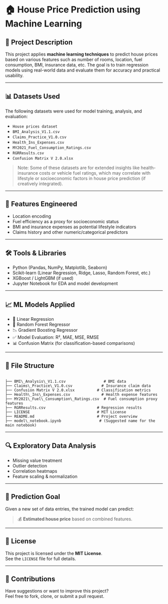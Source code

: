 # 🏠 House Price Prediction using Machine Learning

## 📌 Project Description

This project applies **machine learning techniques** to predict house prices based on various features such as number of rooms, location, fuel consumption, BMI, insurance data, etc. The goal is to train regression models using real-world data and evaluate them for accuracy and practical usability.

---

## 📊 Datasets Used

The following datasets were used for model training, analysis, and evaluation:

- `House prices dataset`
- `BMI_Analysis_V1.1.csv`
- `Claims_Practice_V1.0.csv`
- `Health_Ins_Expenses.csv`
- `MY2021_Fuel_Consumption_Ratings.csv`
- `RGRResults.csv`
- `Confusion Matrix V 2.0.xlsx`

> Note: Some of these datasets are for extended insights like health-insurance costs or vehicle fuel ratings, which may correlate with lifestyle or socioeconomic factors in house price prediction (if creatively integrated).

---

## 🧩 Features Engineered

- Location encoding
- Fuel efficiency as a proxy for socioeconomic status
- BMI and insurance expenses as potential lifestyle indicators
- Claims history and other numeric/categorical predictors

---

## 🛠️ Tools & Libraries

- Python (Pandas, NumPy, Matplotlib, Seaborn)
- Scikit-learn (Linear Regression, Ridge, Lasso, Random Forest, etc.)
- XGBoost / LightGBM (if used)
- Jupyter Notebook for EDA and model development

---

## 📈 ML Models Applied

- 🧮 Linear Regression  
- 🌲 Random Forest Regressor  
- 📉 Gradient Boosting Regressor  
- ✅ Model Evaluation: R², MAE, MSE, RMSE  
- 📊 Confusion Matrix (for classification-based comparisons)

---

## 📁 File Structure

```

├── BMI\_Analysis\_V1.1.csv                 # BMI data
├── Claims\_Practice\_V1.0.csv             # Insurance claim data
├── Confusion Matrix V 2.0.xlsx          # Classification metrics
├── Health\_Ins\_Expenses.csv              # Health expense features
├── MY2021\_Fuel\_Consumption\_Ratings.csv  # Fuel consumption proxy features
├── RGRResults.csv                       # Regression results
├── LICENSE                              # MIT License
├── README.md                            # Project overview
├── model\_notebook.ipynb                 # (Suggested name for the main notebook)

```

---

## 🔍 Exploratory Data Analysis

- Missing value treatment
- Outlier detection
- Correlation heatmaps
- Feature scaling & normalization

---

## 🔮 Prediction Goal

Given a new set of data entries, the trained model can predict:

> 💰 **Estimated house price** based on combined features.

---

## 📄 License

This project is licensed under the **MIT License**.  
See the `LICENSE` file for full details.

---

## 🙌 Contributions

Have suggestions or want to improve this project?  
Feel free to fork, clone, or submit a pull request.
